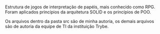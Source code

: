 
Estrutura de jogos de interpretação de papéis, mais conhecido como RPG. Foram aplicados princípios da arquitetura SOLID e os princípios de POO.

Os arquivos dentro da pasta src são de minha autoria, os demais arquivos são de autoria da equipe de TI da instituição Trybe.
